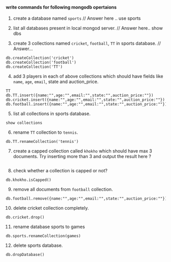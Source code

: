 #### write commands for following mongodb opertaions

1. create a database named `sports`
   // Answer here ..
   use sports

2. list all databases present in local mongod server.
   // Answer here..
   show dbs

3. create 3 collections named `cricket`, `football`, `TT` in sports database.
   // Answer...

```
db.createCollection('cricket')
db.createCollection('football')
db.createCollection('TT')

```

4. add 3 players in each of above collections which should have fields like `name`, `age`, `email`, state and auction_price.

```
TT
db.TT.insert({name:"",age:"",email:"",state:"",auction_price:""})
db.cricket.insert({name:"",age:"",email:"",state:"",auction_price:""})
db.football.insert({name:"",age:"",email:"",state:"",auction_price:""})

```

5. list all collections in sports database.

```
show collections
```

6. rename `TT` collection to `tennis`.

```
db.TT.renameCollection('tennis')
```

7. create a capped collection called `khokho` which should have max 3 documents.
   Try inserting more than 3 and output the result here ?

```

```

8. check whether a collection is capped or not?

```
db.khokho.isCapped()
```

9. remove all documents from `football` collection.

```
db.football.remove({name:"",age:"",email:"",state:"",auction_price:""})
```

10. delete cricket collection completely.

```
db.cricket.drop()
```

11. rename database sports to games

```
db.sports.renameCollection(games)
```

12. delete sports database.

```
db.dropDatabase()
```

